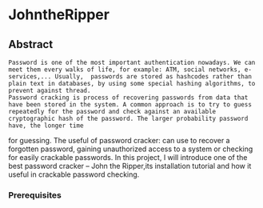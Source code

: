# JohntheRipper
## Abstract	
	Password is one of the most important authentication nowadays. We can meet them every walks of life, for example: ATM, social networks, e-services,... Usually,  passwords are stored as hashcodes rather than plain text in databases, by using some special hashing algorithms, to prevent against thread. 
	Password cracking is process of recovering passwords from data that have been stored in the system. A common approach is to try to guess repeatedly for the password and check against an available cryptographic hash of the password. The larger probability password have, the longer time   
for guessing.
	The useful of password cracker: can use to recover a forgotten password, gaining unauthorized access to a system or checking for easily crackable passwords.
	In this project, I will introduce one of the best password cracker – John the Ripper,its installation tutorial and how it useful in crackable password checking.
### Prerequisites
